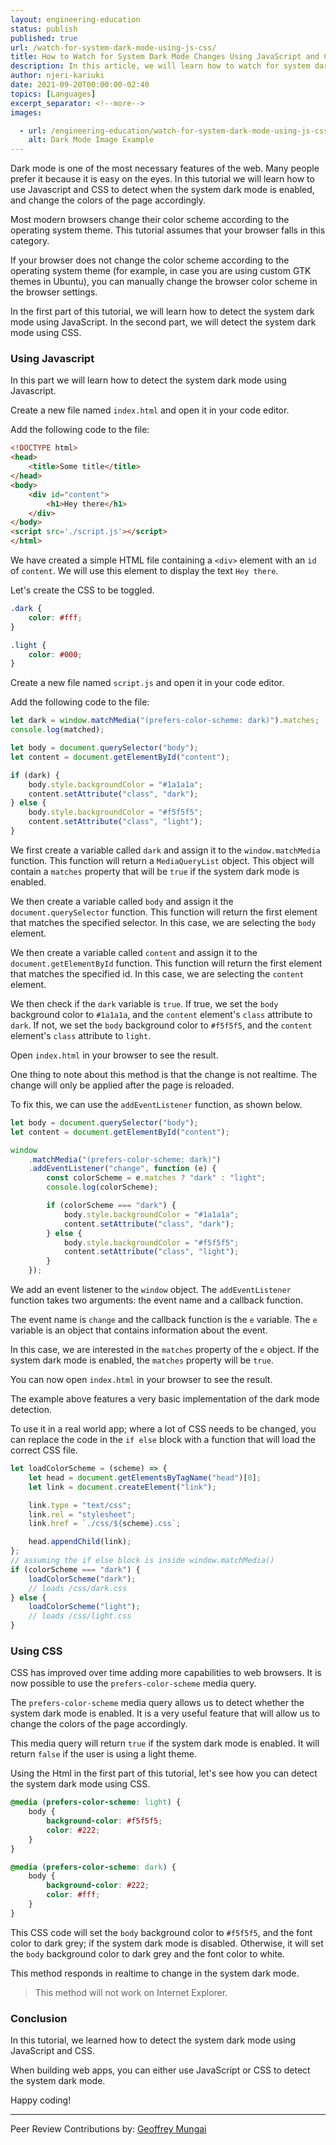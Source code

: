 ```yaml
---
layout: engineering-education
status: publish
published: true
url: /watch-for-system-dark-mode-using-js-css/
title: How to Watch for System Dark Mode Changes Using JavaScript and CSS
description: In this article, we will learn how to watch for system dark mode changes using JavaScript and CSS. We will use the matchMedia function to detect if the system is in dark mode.
author: njeri-kariuki
date: 2021-09-20T00:00:00-02:40
topics: [Languages]
excerpt_separator: <!--more-->
images:

  - url: /engineering-education/watch-for-system-dark-mode-using-js-css/hero.png
    alt: Dark Mode Image Example
---
```

Dark mode is one of the most necessary features of the web. Many people prefer it because it is easy on the eyes. In this tutorial we will learn how to use Javascript and CSS to detect when the system dark mode is enabled, and change the colors of the page accordingly.
<!--more-->
Most modern browsers change their color scheme according to the operating system theme. This tutorial assumes that your browser falls in this category.

If your browser does not change the color scheme according to the operating system theme (for example, in case you are using custom GTK themes in Ubuntu), you can manually change the browser color scheme in the browser settings.

In the first part of this tutorial, we will learn how to detect the system dark mode using JavaScript. In the second part, we will detect the system dark mode using CSS.

### Using Javascript
In this part we will learn how to detect the system dark mode using Javascript.

Create a new file named `index.html` and open it in your code editor.

Add the following code to the file:

```html
<!DOCTYPE html>
<head>
    <title>Some title</title>
</head>
<body>
    <div id="content">
        <h1>Hey there</h1>
    </div>
</body>
<script src='./script.js'></script>
</html>
```

We have created a simple HTML file containing a `<div>` element with an `id` of `content`. We will use this element to display the text `Hey there`.

Let's create the CSS to be toggled.

```css
.dark {
	color: #fff;
}

.light {
	color: #000;
}
```

Create a new file named `script.js` and open it in your code editor.

Add the following code to the file:

```javascript
let dark = window.matchMedia("(prefers-color-scheme: dark)").matches;
console.log(matched);

let body = document.querySelector("body");
let content = document.getElementById("content");

if (dark) {
	body.style.backgroundColor = "#1a1a1a";
	content.setAttribute("class", "dark");
} else {
	body.style.backgroundColor = "#f5f5f5";
	content.setAttribute("class", "light");
}
```

We first create a variable called `dark` and assign it to the `window.matchMedia` function. This function will return a `MediaQueryList` object. This object will contain a `matches` property that will be `true` if the system dark mode is enabled.

We then create a variable called `body` and assign it the `document.querySelector` function. This function will return the first element that matches the specified selector. In this case, we are selecting the `body` element.

We then create a variable called `content` and assign it to the `document.getElementById` function. This function will return the first element that matches the specified id. In this case, we are selecting the `content` element.

We then check if the `dark` variable is `true`. If true, we set the `body` background color to `#1a1a1a`, and the `content` element's `class` attribute to `dark`. If not, we set the `body` background color to `#f5f5f5`, and the `content` element's `class` attribute to `light`.

Open `index.html` in your browser to see the result.

One thing to note about this method is that the change is not realtime. The change will only be applied after the page is reloaded.

To fix this, we can use the `addEventListener` function, as shown below.

```javascript
let body = document.querySelector("body");
let content = document.getElementById("content");

window
	.matchMedia("(prefers-color-scheme: dark)")
	.addEventListener("change", function (e) {
		const colorScheme = e.matches ? "dark" : "light";
		console.log(colorScheme);

		if (colorScheme === "dark") {
			body.style.backgroundColor = "#1a1a1a";
			content.setAttribute("class", "dark");
		} else {
			body.style.backgroundColor = "#f5f5f5";
			content.setAttribute("class", "light");
		}
	});
```

We add an event listener to the `window` object. The `addEventListener` function takes two arguments: the event name and a callback function.

The event name is `change` and the callback function is the `e` variable. The `e` variable is an object that contains information about the event.

In this case, we are interested in the `matches` property of the `e` object. If the system dark mode is enabled, the `matches` property will be `true`.

You can now open `index.html` in your browser to see the result.

The example above features a very basic implementation of the dark mode detection.

To use it in a real world app; where a lot of CSS needs to be changed, you can replace the code in the `if else` block with a function that will load the correct CSS file.

```javascript
let loadColorScheme = (scheme) => {
	let head = document.getElementsByTagName("head")[0];
	let link = document.createElement("link");

	link.type = "text/css";
	link.rel = "stylesheet";
	link.href = `./css/${scheme}.css`;

	head.appendChild(link);
};
// assuming the if else block is inside window.matchMedia()
if (colorScheme === "dark") {
	loadColorScheme("dark");
	// loads /css/dark.css
} else {
	loadColorScheme("light");
	// loads /css/light.css
}
```

### Using CSS
CSS has improved over time adding more capabilities to web browsers. It is now possible to use the `prefers-color-scheme` media query.

The `prefers-color-scheme` media query allows us to detect whether the system dark mode is enabled. It is a very useful feature that will allow us to change the colors of the page accordingly.

This media query will return `true` if the system dark mode is enabled. It will return `false` if the user is using a light theme.

Using the Html in the first part of this tutorial, let's see how you can detect the system dark mode using CSS.

```css
@media (prefers-color-scheme: light) {
	body {
		background-color: #f5f5f5;
		color: #222;
	}
}

@media (prefers-color-scheme: dark) {
	body {
		background-color: #222;
		color: #fff;
	}
}
```

This CSS code will set the `body` background color to `#f5f5f5`, and the font color to dark grey; if the system dark mode is disabled. Otherwise, it will set the `body` background color to dark grey and the font color to white.

This method responds in realtime to change in the system dark mode.

> This method will not work on Internet Explorer.

### Conclusion
In this tutorial, we learned how to detect the system dark mode using JavaScript and CSS.

When building web apps, you can either use JavaScript or CSS to detect the system dark mode.

Happy coding!

---

Peer Review Contributions by: [Geoffrey Mungai](/engineering-education/authors/geoffrey-mungai/)
